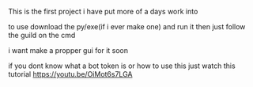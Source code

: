 This is the first project i have put more of a days work into

to use download the py/exe(if i ever make one) and run it then just follow the guild on the cmd

i want make a propper gui for it soon

if you dont know what a bot token is or how to use this just watch this tutorial
https://youtu.be/OiMot6s7LGA
